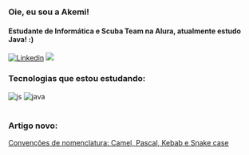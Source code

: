### Oie, eu sou a Akemi!
#### Estudante de Informática e Scuba Team na Alura, atualmente estudo Java! :)

[![Linkedin](https://img.shields.io/badge/LinkedIn-0077B5?style=for-the-badge&logo=linkedin&logoColor=white)](https://www.linkedin.com/in/akemitomioka/)
  <a href = "mailto:akemialicetomioka@gmail.com"><img src="https://img.shields.io/badge/-Gmail-%23333?style=for-the-badge&logo=gmail&logoColor=white" target="_blank"></a>


### Tecnologias que estou estudando:

<div style="display: inline_block">
  <img align="center" alt="js" src="https://img.shields.io/badge/JavaScript-F7DF1E?style=for-the-badge&logo=javascript&logoColor=black" />
  <img align="center" alt="java" src="https://img.shields.io/badge/Java-ED8B00?style=for-the-badge&logo=java&logoColor=white" />
</div><br/>


### Artigo novo:

[Convenções de nomenclatura: Camel, Pascal, Kebab e Snake case](https://www.alura.com.br/artigos/convencoes-nomenclatura-camel-pascal-kebab-snake-case)
